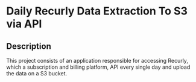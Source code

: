 
# Daily Recurly Data Extraction To S3 via API

## Description
This project consists of an application responsible for accessing Recurly, which a subscription and billing platform, API every single day and upload the data on a S3 bucket.
